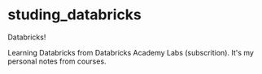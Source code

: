 # studing_databricks
Databricks!

Learning Databricks from Databricks Academy Labs (subscrition). It's my personal notes from courses.
